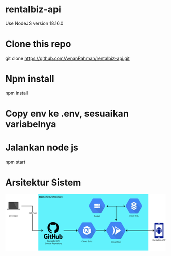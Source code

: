 # rentalbiz-api
Use NodeJS version 18.16.0

# Clone this repo
git clone https://github.com/AvnanRahman/rentalbiz-api.git

# Npm install
npm install

# Copy env ke .env, sesuaikan variabelnya
# Jalankan node js
npm start

# Arsitektur Sistem

![Arsitektur Backend](/Arsitektur.png "Arsitektur Backend")
